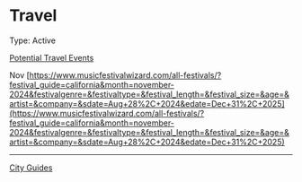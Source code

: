 # Travel

Type: Active

[Potential Travel Events](Potential%20Travel%20Events%203f2e552b73094fbcb3c5d29e2bdb939e.csv)

Nov
[https://www.musicfestivalwizard.com/all-festivals/?festival_guide=california&month=november-2024&festivalgenre=&festivaltype=&festival_length=&festival_size=&age=&artist=&company=&sdate=Aug+28%2C+2024&edate=Dec+31%2C+2025](https://www.musicfestivalwizard.com/all-festivals/?festival_guide=california&month=november-2024&festivalgenre=&festivaltype=&festival_length=&festival_size=&age=&artist=&company=&sdate=Aug+28%2C+2024&edate=Dec+31%2C+2025)

---

[City Guides](City%20Guides%20051943ac631f4ce89f3730ae16cc8ca7.csv)